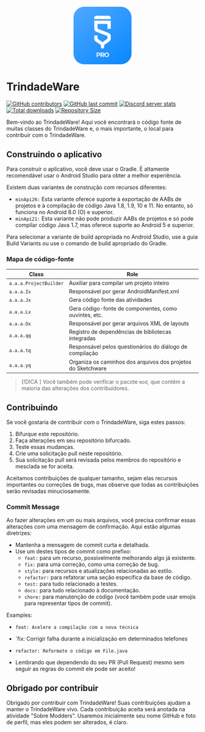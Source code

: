 <p align="center">
  <img src="assets/Sketchware-Pro.png" style="width: 30%;" />
</p>

# TrindadeWare
[![GitHub contributors](https://img.shields.io/github/contributors/Sketchware-Pro/Sketchware-Pro)](https://github.com/Sketchware-Pro/Sketchware-Pro/graphs/contributors)
[![GitHub last commit](https://img.shields.io/github/last-commit/Sketchware-Pro/Sketchware-Pro)](https://github.com/Sketchware-Pro/Sketchware-Pro/commits/)
[![Discord server stats](https://img.shields.io/discord/790686719753846785)](http://discord.gg/kq39yhT4rX)
[![Total downloads](https://img.shields.io/github/downloads/Sketchware-Pro/Sketchware-Pro/total)](https://github.com/Sketchware-Pro/Sketchware-Pro/releases)
[![Repository Size](https://img.shields.io/github/repo-size/Sketchware-Pro/Sketchware-Pro)](https://github.com/Sketchware-Pro/Sketchware-Pro)

Bem-vindo ao TrindadeWare! Aqui você encontrará o código fonte de muitas classes do TrindadeWare e, o mais importante, o local para contribuir com o TrindadeWare.
 
## Construindo o aplicativo 
Para construir o aplicativo, você deve usar o Gradle. É altamente recomendável usar o Android Studio para obter a melhor experiência.
 
Existem duas variantes de construção com recursos diferentes: 

- `minApi26:` Esta variante oferece suporte à exportação de AABs de projetos e à compilação de código Java 1.8, 1.9, 10 e 11. No entanto, só funciona no Android 8.0 (O) e superior. 
- `minApi21:` Esta variante não pode produzir AABs de projetos e só pode compilar código Java 1.7, mas oferece suporte ao Android 5 e superior. 

Para selecionar a variante de build apropriada no Android Studio, use a guia Build Variants ou use o comando de build apropriado do Gradle. 

### Mapa de código-fonte
 
| Class           | Role                                        |
| --------------- | ------------------------------------------- |
| `a.a.a.ProjectBuilder`      | Auxiliar para compilar um projeto inteiro        |
| `a.a.a.Ix`      | Responsável por gerar AndroidManifest.xml  |
| `a.a.a.Jx`      | Gera código fonte das atividades           |
| `a.a.a.Lx`      | Gera código-fonte de componentes, como ouvintes, etc.  |
| `a.a.a.Ox`      | Responsável por gerar arquivos XML de layouts  |
| `a.a.a.qq`      | Registro de dependências de bibliotecas integradas  |
| `a.a.a.tq`      | Responsável pelos questionários do diálogo de compilação  |
| `a.a.a.yq`      | Organiza os caminhos dos arquivos dos projetos do Sketchware     |

> [!DICA ]
> Você também pode verificar o pacote `mod`, que contém a maioria das alterações dos contribuidores. 

## Contribuindo 

Se você gostaria de contribuir com o TrindadeWare, siga estes passos: 

1. Bifurque este repositório. 
2. Faça alterações em seu repositório bifurcado. 
3. Teste essas mudanças. 
4. Crie uma solicitação pull neste repositório. 
5. Sua solicitação pull será revisada pelos membros do repositório e mesclada se for aceita. 

Aceitamos contribuições de qualquer tamanho, sejam elas recursos importantes ou correções de bugs, mas observe que todas as contribuições serão revisadas minuciosamente.
 
### Commit Message

Ao fazer alterações em um ou mais arquivos, você precisa confirmar essas alterações com uma mensagem de confirmação. Aqui estão algumas diretrizes: 

- Mantenha a mensagem de commit curta e detalhada. 
- Use um destes tipos de commit como prefixo: 
  - `feat:` para um recurso, possivelmente melhorando algo já existente. 
  - `fix:` para uma correção, como uma correção de bug. 
  - `style:` para recursos e atualizações relacionadas ao estilo. 
  - `refactor:` para refatorar uma seção específica da base de código. 
  - `test:` para tudo relacionado a testes. 
  - `docs:` para tudo relacionado à documentação. 
  - `chore:` para manutenção de código (você também pode usar emojis para representar tipos de commit). 

Examples:
- `feat: Acelere a compilação com a nova técnica` 
- `fix: Corrigir falha durante a inicialização em determinados telefones 
- `refactor: Reformate o código em File.java`     

- Lembrando que dependendo do seu PR (Pull Request) mesmo sem seguir as regras do commit ele pode ser aceito!

## Obrigado por contribuir 

Obrigado por contribuir com TrindadeWare! Suas contribuições ajudam a manter o TrindadeWare vivo. Cada contribuição aceita será anotada na atividade "Sobre Modders". Usaremos inicialmente seu nome GitHub e foto de perfil, mas eles podem ser alterados, é claro. 